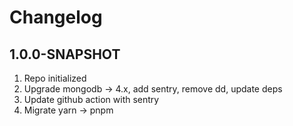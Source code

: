 # Changelog

## 1.0.0-SNAPSHOT

1. Repo initialized
2. Upgrade mongodb -> 4.x, add sentry, remove dd, update deps
3. Update github action with sentry
4. Migrate yarn -> pnpm
